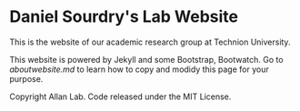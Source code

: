 # Daniel Sourdry's Lab Website

This is the website of our academic research group at Technion University.

This website is powered by Jekyll and some Bootstrap, Bootwatch. Go to *aboutwebsite.md*  to learn how to copy and modidy this page for your purpose. 


Copyright Allan Lab. Code released under the MIT License.

